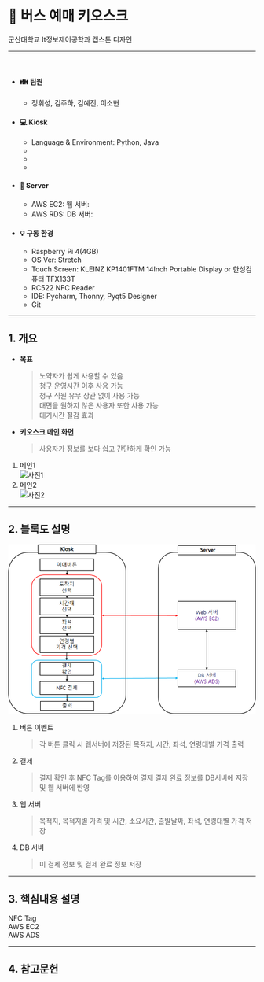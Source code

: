 # :bus: 버스 예매 키오스크

군산대학교 It정보제어공학과 캡스톤 디자인  

---

</br>
  

* #### :family: 팀원
  * 정휘성, 김주하, 김예진, 이소현
   
* #### 💻 Kiosk
  * Language & Environment: Python, Java
  * 
  * 
  * 
* #### :file_folder: Server
  * AWS EC2: 웹 서버:  
  * AWS RDS: DB 서버: 
  

  
* #### 💡 구동 환경
  * Raspberry Pi 4(4GB)
  * OS Ver: Stretch 
  * Touch Screen: KLEINZ KP1401FTM 14Inch Portable Display or 한성컴퓨터 TFX133T
  * RC522 NFC Reader
  * IDE: Pycharm, Thonny, Pyqt5 Designer 
  * Git 

<hr/>


<!-------------------------------------------------------------Part 1------------------------------------------------------------------------------------------>
## 1. 개요

 * **목표**
     > 노약자가 쉽게 사용할 수 있음  
     > 청구 운영시간 이후 사용 가능  
     > 청구 직원 유무 상관 없이 사용 가능   
     > 대면을 원하지 않은 사용자 또한 사용 가능   
     > 대기시간 절감 효과  
 
 * **키오스크 메인 화면**
     > 사용자가 정보를 보다 쉽고 간단하게 확인 가능
 1. 메인1 \
    ![사진1]()
 1. 메인2 \
    ![사진2]()
  

 ---

 <!-------------------------------------------------------------Part 2------------------------------------------------------------------------------------------>
 ## 2. 블록도 설명
 <center>
     <img src="Readme_src/블록.png" alt="블록도">
 </center>

 1. 버튼 이벤트
     > 각 버튼 클릭 시 웹서버에 저장된 목적지, 시간, 좌석, 연령대별 가격 출력   

 2. 결제
     >  결제 확인 후 NFC Tag를 이용하여 결제
     >  결제 완료 정보를 DB서버에 저장 및 웹 서버에 반영
     
 3. 웹 서버
     >  목적지, 목적지별 가격 및 시간, 소요시간, 출발날짜, 좌석, 연령대별 가격 저장

 4. DB 서버
     > 미 결제 정보 및 결제 완료 정보 저장

 ---
 <!-------------------------------------------------------------Part 3------------------------------------------------------------------------------------------>
 ## 3. 핵심내용 설명

 NFC Tag   
 AWS EC2  
 AWS ADS  
 
 ---
 
 <!-------------------------------------------------------------Part 4------------------------------------------------------------------------------------------>
 ## 4. 참고문헌

 
